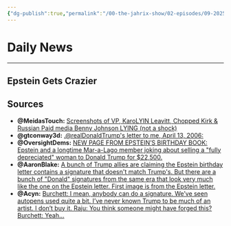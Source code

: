```yaml
---
{"dg-publish":true,"permalink":"/00-the-jahrix-show/02-episodes/09-2025/09/","tags":["jahrixshow","politics","dailynews","trump2025","epstein"],"created":"2025-09-09T06:34:46.870-04:00","updated":"2025-09-10T12:59:13.460-04:00"}
---
```


# Daily News
---
## Epstein Gets Crazier
## Sources
  - **@MeidasTouch:** [Screenshots of VP, KaroLYIN Leavitt, Chopped Kirk & Russian Paid media Benny Johnson LYING (not a shock)](https://x.com/MeidasTouch/status/1965199508423508117)  
  - **@gtconway3d:** [.@realDonaldTrump's letter to me, April 13, 2006:](https://x.com/gtconway3d/status/1965161506343108998)  
  - **@OversightDems:** [NEW PAGE FROM EPSTEIN’S BIRTHDAY BOOK: Epstein and a longtime Mar-a-Lago member joking about selling a "fully depreciated" woman to Donald Trump for $22,500.](https://x.com/OversightDems/status/1965175322590237091)  
  - **@AaronBlake:** [A bunch of Trump allies are claiming the Epstein birthday letter contains a signature that doesn't match Trump's. But there are a bunch of "Donald" signatures from the same era that look very much like the one on the Epstein letter. First image is from the Epstein letter.](https://x.com/AaronBlake/status/1965145695939428807) 
  - **@Acyn:** [Burchett: I mean, anybody can do a signature. We’ve seen autopens used quite a bit. I’ve never known Trump to be much of an artist. I don’t buy it. Raju: You think someone might have forged this? Burchett: Yeah…](https://x.com/Acyn/status/1965221247182373375)  
